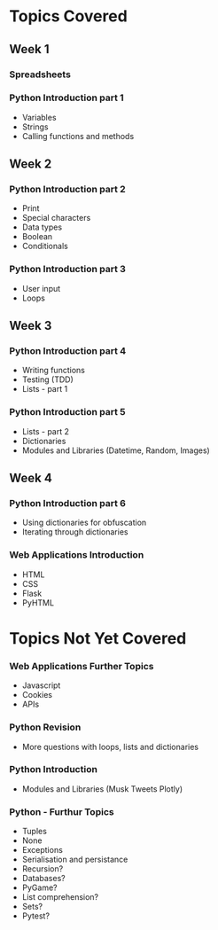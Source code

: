 # Topics Covered

## Week 1

### Spreadsheets

### Python Introduction part 1
* Variables
* Strings
* Calling functions and methods

## Week 2

### Python Introduction part 2
* Print
* Special characters
* Data types
* Boolean
* Conditionals

### Python Introduction part 3
* User input
* Loops

## Week 3

### Python Introduction part 4
* Writing functions
* Testing (TDD)
* Lists - part 1

### Python Introduction part 5
* Lists - part 2
* Dictionaries
* Modules and Libraries (Datetime, Random, Images)

## Week 4

### Python Introduction part 6
* Using dictionaries for obfuscation
* Iterating through dictionaries

### Web Applications Introduction
* HTML
* CSS
* Flask
* PyHTML


# Topics Not Yet Covered


### Web Applications Further Topics
* Javascript
* Cookies
* APIs

### Python Revision
* More questions with loops, lists and dictionaries

### Python Introduction
* Modules and Libraries (Musk Tweets Plotly)

### Python - Furthur Topics
* Tuples
* None
* Exceptions
* Serialisation and persistance
* Recursion?
* Databases?
* PyGame?
* List comprehension?
* Sets?
* Pytest?


